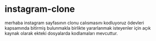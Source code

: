 # instagram-clone
merhaba instagram sayfasının clonu calısmasını kodluyoruz ödevleri kapsamında bitirmiş bulunmakla birlikte yararlanmak isteyenler için açık kaynak olarak ekteki dosyalarda kodlamaları mevcuttur.
